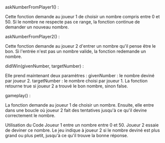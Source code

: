askNumberFromPlayer1() :

Cette fonction demande au joueur 1 de choisir un nombre compris entre 0 et 50.
Si le nombre ne respecte pas ce range, la fonction continue de demander un nouveau nombre.

askNumberFromPlayer2() :

Cette fonction demande au joueur 2 d'entrer un nombre qu'il pense être le bon.
Si l'entrée n'est pas un nombre valide, la fonction redemande un nombre.

didIWin(givenNumber, targetNumber) :

Elle prend maintenant deux paramètres :
givenNumber : le nombre deviné par joueur 2.
targetNumber : le nombre choisi par joueur 1.
La fonction retourne true si joueur 2 a trouvé le bon nombre, sinon false.

gameplay() :

La fonction demande au joueur 1 de choisir un nombre.
Ensuite, elle entre dans une boucle où joueur 2 fait des tentatives jusqu'à ce qu'il devine correctement le nombre.

Utilisation du Code
Joueur 1 entre un nombre entre 0 et 50.
Joueur 2 essaie de deviner ce nombre.
Le jeu indique à joueur 2 si le nombre deviné est plus grand ou plus petit, jusqu'à ce qu'il trouve la bonne réponse.
